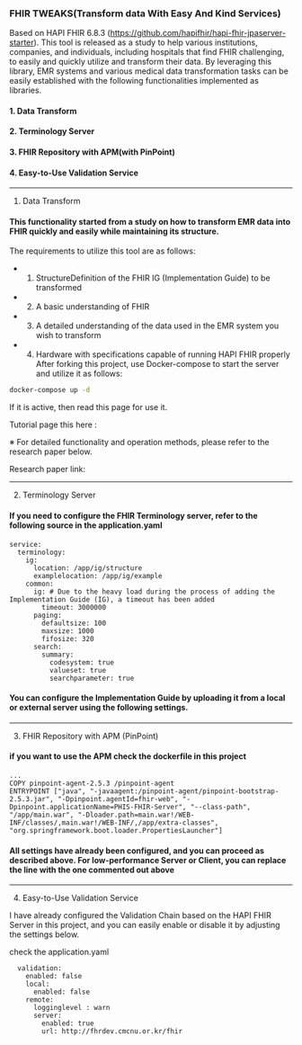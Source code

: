 ### FHIR TWEAKS(Transform data With Easy And Kind Services)

Based on HAPI FHIR 6.8.3 (https://github.com/hapifhir/hapi-fhir-jpaserver-starter).
This tool is released as a study to help various institutions, companies, and individuals, including hospitals that find FHIR challenging, to easily and quickly utilize and transform their data.
By leveraging this library, EMR systems and various medical data transformation tasks can be easily established with the following functionalities implemented as libraries.

#### 1. Data Transform
#### 2. Terminology Server
#### 3. FHIR Repository with APM(with PinPoint)
#### 4. Easy-to-Use Validation Service

---
1. Data Transform
#### This functionality started from a study on how to transform EMR data into FHIR quickly and easily while maintaining its structure.

The requirements to utilize this tool are as follows:

* 1. StructureDefinition of the FHIR IG (Implementation Guide) to be transformed
* 2. A basic understanding of FHIR
* 3. A detailed understanding of the data used in the EMR system you wish to transform
* 4. Hardware with specifications capable of running HAPI FHIR properly
After forking this project, use Docker-compose to start the server and utilize it as follows:

```bash
docker-compose up -d
```

If it is active, then read this page for use it.

Tutorial page this here : 



※ For detailed functionality and operation methods, please refer to the research paper below.

Research paper link: 


---

2. Terminology Server
#### If you need to configure the FHIR Terminology server, refer to the following source in the application.yaml

```
service:
  terminology:
    ig:
      location: /app/ig/structure
      examplelocation: /app/ig/example
    common:
      ig: # Due to the heavy load during the process of adding the Implementation Guide (IG), a timeout has been added
        timeout: 3000000
      paging:
        defaultsize: 100
        maxsize: 1000
        fifosize: 320
      search:
        summary:
          codesystem: true
          valueset: true
          searchparameter: true
```


#### You can configure the Implementation Guide by uploading it from a local or external server using the following settings.

---

3. FHIR Repository with APM (PinPoint)
#### if you want to use the APM check the dockerfile in this project

```
...
COPY pinpoint-agent-2.5.3 /pinpoint-agent
ENTRYPOINT ["java", "-javaagent:/pinpoint-agent/pinpoint-bootstrap-2.5.3.jar", "-Dpinpoint.agentId=fhir-web", "-Dpinpoint.applicationName=PHIS-FHIR-Server", "--class-path", "/app/main.war", "-Dloader.path=main.war!/WEB-INF/classes/,main.war!/WEB-INF/,/app/extra-classes", "org.springframework.boot.loader.PropertiesLauncher"]
```

#### All settings have already been configured, and you can proceed as described above. For low-performance Server or Client, you can replace the line with the one commented out above

---

4. Easy-to-Use Validation Service

I have already configured the Validation Chain based on the HAPI FHIR Server in this project, and you can easily enable or disable it by adjusting the settings below.

check the application.yaml

```
  validation:
    enabled: false
    local:
      enabled: false
    remote:
      logginglevel : warn
      server:
        enabled: true
        url: http://fhrdev.cmcnu.or.kr/fhir
```
